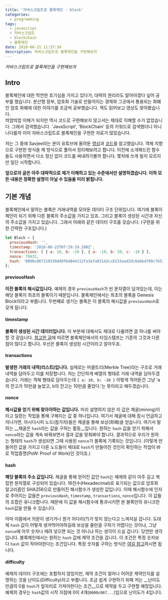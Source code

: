 ```yaml
---
title: '자바스크립트로 블록체인 - block'
categories:
  - programming
tags:
  - javascript
  - 자바스크립트
  - blockchain
  - 블록체인
date: 2018-06-21 11:37:34
description: 자바스크립트로 블록체인을 구현해보자
---
```

_자바스크립트로 블록체인을 구현해보자_

## Intro

블록체인에 대한 막연한 호기심을 가지고 있다가, 대략의 원리라도 알아야겠다 싶어 공부를 했습니다. 분산형 장부, 암호화 기술로 만들어지는 경제와 그곳에서 통용되는 화폐인 암호 화폐에 대한 이야기를 조금씩 공부했습니다. 책도 읽어보고 영상도 찾아봤습니다.  
띄엄띄엄 이해가 되지만 역시 코드로 구현해보지 않고서는 제대로 이해할 수가 없었습니다. 그래서 검색했습니다. 'JavaScript', 'BlockChain' 등의 키워드로 검색했더니 아니나다를까 이미 자바스크립트로 블록체인을 구현한 자료가 많았습니다.

저는 그 중에 Savjee라는 분이 유튜브에 올려둔 [영상](https://youtu.be/zVqczFZr124)과 [코드](https://github.com/SavjeeTutorials/SavjeeCoin)를 참고했습니다. 객체 지향으로 구현한 방식을 제 방식으로 풀어서 정리해보려고 합니다. 이전에 소개해드린 함수들도 사용하면서 다소 정신 없이 코드를 써내려가볼까 합니다. 몇차례 쓰게 될지 모르지만 일단 시작합니다.

**앞으로의 글은 아주 대략적으로 제가 이해하고 있는 수준에서만 설명하겠습니다. 이하 모든 내용은 정확한 설명이 아닐 수 있음을 미리 밝힙니다.**  

## 기본 개념

블록체인에서 말하는 블록은 거래내역을 모아둔 데이터 구조 단위입니다. 여기에 블록이 체인이 되기 위해 다른 블록의 주소값을 가지고 있죠. 그리고 블록이 생성된 시간과 자신의 주소값을 가지고 있습니다. 그래서 아래와 같은 데이터 구조를 갖습니다. (구현을 위한 간략한 구조입니다.)

```javascript
let Block = { 
  previousHash: '',
  timestamp: '2018-06-22T07:29:19.198Z',
  transactions: [ { a: 10, b: -10 }, { a: -10, b: 20, c: -10 } ],
  nonce: 79431,
  hash: '0000c067110339dd0f6d844112fa3a7a02142ccb133aad2dc6ebb4709c7651c7'
};
```

#### previousHash
__이전 블록의 해시값입니다.__ 예제의 경우 `previousHash`가 빈 문자열이 담겨있는데, 이는 해당 블록이 최초의 블록이기 때문입니다. 블록체인에서는 최초의 블록을 Genesis Block이라고 부릅니다. 두번째로 생기는 블록은 이 블록의 해시값을 `previousHash`로 갖게 됩니다.

#### timestamp
__블록이 생성된 시간 데이터입니다.__ 이 부분에 대해서도 제대로 다룰려면 글 하나를 써야할 것 같습니다. [참고한 글](https://jscript.me/2018/04/16/공부하자-블록체인2-타임스탬프서버에-대해-이해하/)에 따르면 블록체인에서의 타임스탬프는 기존의 그것과 다른 점이 많다고 합니다. 우선은 블록이 생성된 시간이라고 알아두죠.

#### transactions
__발생한 거래의 내역(리스트)입니다.__ 실제로는 머클트리(Merkle Tree)라는 구조로 거래 내역을 담아두고 이를 저장합니다. 저는 간단하게 배열의 형태로 거래 내역을 담아두겠습니다. 거래는 객체 형태로 담아두는데 `{ a: 10, b: -10 }` 이렇게 적어둔건 그냥 'a의 잔고가 10만큼 늘었고, b의 잔고는 10만큼 줄었다.'는 뜻이라고 해두겠습니다.

#### nonce
__해시값을 얻기 위해 찾아야하는 값입니다.__ 미리 설명하지 않은 이 값은 채굴(mining)이라고 일컫는 작업을 통해 구해지는 값 중 하나입니다. 여기서 채굴에 대해 잠시 언급하고 지나가면, 아시다시피 노드(참가자)들은 채굴을 통해 보상(화폐)을 얻습니다. 여기서 말하는 __채굴은 `hash`라는 값을 구하는 활동__입니다. 원하는 `hash` 값을 얻기 위해서 `nonce`라는 값을 계속 바꿔보면서 결과 값을 맞춰봐야 합니다. 결과적으로 우리가 원하는 형태의 `hash`가 생성되면 그때 사용된 `nonce`가 블록에 기록되는 것입니다. (이렇게 만들어진 값을 가지고 다른 노드들이 제대로 `hash`가 만들어진 것인지 확인하는 작업이 바로 작업증명(PoW: Proof of Work)인 것이죠.)
 
#### hash
__해당 블록의 주소 값입니다.__ 채굴을 통해 얻어진 값인 `hash`는 예제와 같이 아주 길고 복잡한 문자열로 구성되어 있습니다. 16진수(Hexadecimal)로 표기되는 값으로 암호화 알고리즘인 SHA256으로 만들어진 해시함수가 생성한 값입니다. 이때 해시함수에 인자로 주어지는 값들은 `previousHash`, `timestamp`, `transactions`, `nonce`입니다. 이 값들의 조합은 유니크합니다. 때문에 이 값을 해시함수에 통과시키면 본 블록만의 유니크한 `hash`값을 만들 수 있습니다.

아마 이쯤에서 의문이 생기거나 뭔가 아다리(?)가 맞지 않는다고 느껴지실 겁니다. 도대체 `hash` 값이 어떻게 생겨먹어야하길래 보상을 줄만큼 구하기 어렵다는 것이냐, 그냥 `nonce`에 아무 숫자나 때려 넣으면 되는 것 아니냐 하는 생각이 드실 겁니다. 당연한 생각입니다. 블록체인에서는 원하는 `hash` 값에 제약 조건을 겁니다. 이 조건은 특정 숫자보다 `hash` 값이 작아야한다는 조건입니다. 특정 숫자를 구하는 방식은 [여길 참고](https://brunch.co.kr/@loum/35)하시면 됩니다. 

#### difficulty
예제의 데이터 구조에는 포함하지 않았지만, 제약 조건이 얼마나 어려운 제약인지를 설명하는 것을 난이도(Difficulty)라고 부릅니다. 조금 쉽게 구현하기 위해 저는 __난이도만큼의 0을 `hash`가 앞자리로 가져야한다는 조건__으로 제약을 두고 구현할 예정입니다. 예제의 경우는 `hash`값의 시작 지점에 0이 4개(`0000c067...`)임으로 난이도가 4입니다.  
 